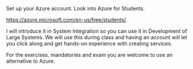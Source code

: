 Set up your Azure account. Look into Azure for Students. 

https://azure.microsoft.com/en-us/free/students/

I will introduce it in System Integration so you can use it in Development of Large Systems. We will use this during class and having an account will let you click along and get hands-on experience with creating services. 

For the exercises, mandatories and exam you are welcome to use an alternative to Azure.